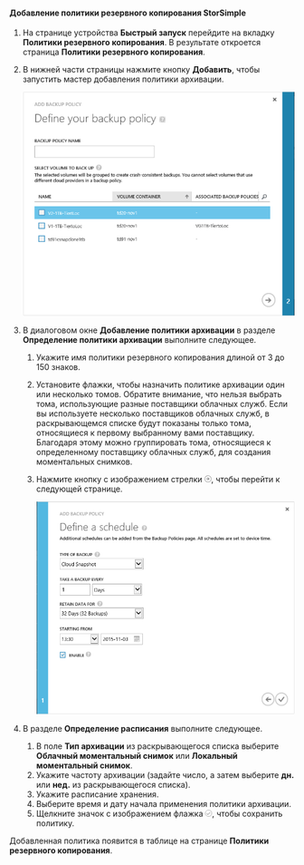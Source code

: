 <!--author=v-sharos last changed: 11/06/15-->

#### Добавление политики резервного копирования StorSimple
1. На странице устройства **Быстрый запуск** перейдите на вкладку **Политики резервного копирования**. В результате откроется страница **Политики резервного копирования**.
2. В нижней части страницы нажмите кнопку **Добавить**, чтобы запустить мастер добавления политики архивации.
   
    ![Добавление политики архивации 1](./media/storsimple-add-backup-policy-u2/AddBackupPolicy1.png)
3. В диалоговом окне **Добавление политики архивации** в разделе **Определение политики архивации** выполните следующее.
   
   1. Укажите имя политики резервного копирования длиной от 3 до 150 знаков.
   2. Установите флажки, чтобы назначить политике архивации один или несколько томов. Обратите внимание, что нельзя выбрать тома, использующие разные поставщики облачных служб. Если вы используете несколько поставщиков облачных служб, в раскрывающемся списке будут показаны только тома, относящиеся к первому выбранному вами поставщику. Благодаря этому можно группировать тома, относящиеся к определенному поставщику облачных служб, для создания моментальных снимков.
   3. Нажмите кнопку с изображением стрелки ![Значок со стрелкой](./media/storsimple-add-backup-policy-u2/HCS_ArrowIcon-include.png), чтобы перейти к следующей странице.
      
      ![Добавление политики архивации 2](./media/storsimple-add-backup-policy-u2/AddBackupPolicy2.png)
4. В разделе **Определение расписания** выполните следующее.
   
   1. В поле **Тип архивации** из раскрывающегося списка выберите **Облачный моментальный снимок** или **Локальный моментальный снимок**.
   2. Укажите частоту архивации (задайте число, а затем выберите **дн.** или **нед.** из раскрывающегося списка).
   3. Укажите расписание хранения.
   4. Выберите время и дату начала применения политики архивации.  
   5. Щелкните значок с изображением флажка ![значок галочки](./media/storsimple-add-backup-policy-u2/HCS_CheckIcon-include.png), чтобы сохранить политику.

Добавленная политика появится в таблице на странице **Политики резервного копирования**.

<!-----HONumber=AcomDC_1217_2015-->